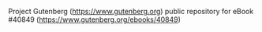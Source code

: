 Project Gutenberg (https://www.gutenberg.org) public repository for eBook #40849 (https://www.gutenberg.org/ebooks/40849)
